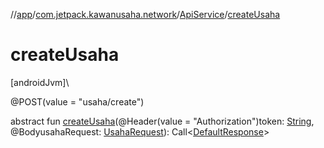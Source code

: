 //[app](../../../index.md)/[com.jetpack.kawanusaha.network](../index.md)/[ApiService](index.md)/[createUsaha](create-usaha.md)

# createUsaha

[androidJvm]\

@POST(value = &quot;usaha/create&quot;)

abstract fun [createUsaha](create-usaha.md)(@Header(value = &quot;Authorization&quot;)token: [String](https://kotlinlang.org/api/latest/jvm/stdlib/kotlin/-string/index.html), @BodyusahaRequest: [UsahaRequest](../../com.jetpack.kawanusaha.data/-usaha-request/index.md)): Call&lt;[DefaultResponse](../../com.jetpack.kawanusaha.data/-default-response/index.md)&gt;
